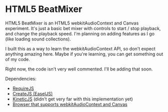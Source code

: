 # HTML5 BeatMixer
HTML5 BeatMixer is an HTML5 webkitAudioContext and Canvas experiment. It's just a basic bet mixer with controls to start / stop playback, and change the playback speed. I'm planning on adding features as I go (like loading sound collections). 

I built this as a way to learn the webkitAudioContext API, so don't expect anything amazing here. Maybe if you're learning, you can get something out of my code.

Right now, the code isn't very well commented. I'll be adding that soon.

Dependencies:
<ul>
	<li><a href="http://requirejs.org/" alt="RequireJS" title="RequireJS">RequireJS</a></li>
	<li><a href="http://www.createjs.com/#!/EaselJS" alt="EaselJS" title="EaselJS">CreateJS (EaselJS)</a></li>
	<li><a href="http://www.kineticjs.com/">KineticJS</a> (didn't get very far with this implementation yet)</li>
	<li><a href="https://www.google.com/intl/en/chrome/browser/" alt="Chrome" title="Chrome">Browser that supports webkitAudioContext and Canvas</a></li>
</ul>